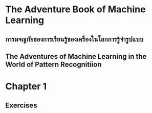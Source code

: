 # The Adventure Book of Machine Learning

## การผจญภัยของการเรียนรู้ของเครื่องในโลกการรู้จำรูปแบบ
## The Adventures of Machine Learning in the World of Pattern Recognitiion


# Chapter 1

## Exercises



